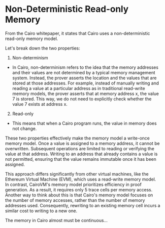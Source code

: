 # Non-Deterministic Read-only Memory
From the Cairo whitepaper, it states that Cairo uses a non-deterministic read-only memory model. 

Let's break down the two properties:

1. Non-determinism
- In Cairo, non-determinism refers to the idea that the memory addresses and their values are not determined by a typical memory management system. Instead, the prover asserts the location and the values that are stored at those addresses. For example, instead of manually writing and reading a value at a particular address as in traditional read-write memory models, the prover asserts that at memory address x, the value 7 is stored. This way, we do not need to explicitly check whether the value 7 exists at address x. 

2. Read-only
- This means that when a Cairo program runs, the value in memory does not change. 

These two properties effectively make the memory model a write-once memory model. Once a value is assigned to a memory address, it cannot be overwritten. Subsequent operations are limited to reading or verifying the value at that address. Writing to an address that already contains a value is not permitted, ensuring that the value remains immutable once it has been assigned. 

This approach differs significantly from other virtual machines, like the Ethereum Virtual Machine (EVM), which uses a read-write memory model. In contrast, CairoVM's memory model prioritizes efficiency in proof generation. As a result, it requires only 5 trace cells per memory access. Another way to think about this is that Cairo's memory model focuses on the number of memory accesses, rather than the number of memory addresses used. Consequently, rewriting to an existing memory cell incurs a similar cost to writing to a new one.

The memory in Cairo almost must be continuous... 
